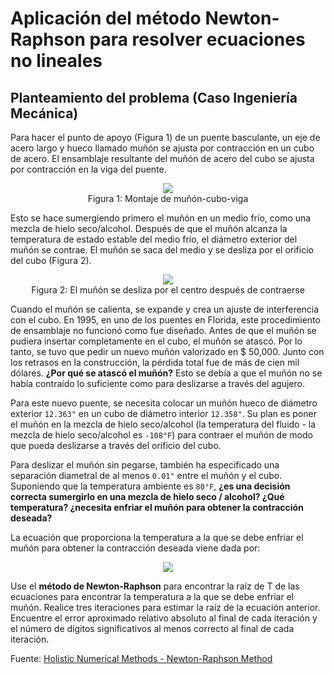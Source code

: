 # Aplicación del método Newton-Raphson para resolver ecuaciones no lineales

## Planteamiento del problema (Caso Ingeniería Mecánica)

Para hacer el punto de apoyo (Figura 1) de un puente basculante, un eje de acero largo y hueco llamado muñón se ajusta por contracción en un cubo de acero. El ensamblaje resultante del muñón de acero del cubo se ajusta por contracción en la viga del puente.

<p align="center">
  <img src="http://solodatascience.com/wp-content/uploads/2020/07/newton-raphson-figura-01-trunnion.jpg" />
  <br/>Figura 1: Montaje de muñón-cubo-viga
</p>

Esto se hace sumergiendo primero el muñón en un medio frío, como una mezcla de hielo seco/alcohol. Después de que el muñón alcanza la temperatura de estado estable del medio frío, el diámetro exterior del muñón se contrae. El muñón se saca del medio y se desliza por el orificio del cubo (Figura 2).

<p align="center">
  <img src="http://solodatascience.com/wp-content/uploads/2020/07/newton-raphson-figura-02-trunnion.jpg" />
  <br/>Figura 2: El muñón se desliza por el centro después de contraerse
</p>

Cuando el muñón se calienta, se expande y crea un ajuste de interferencia con el cubo. En 1995, en uno de los puentes en Florida, este procedimiento de ensamblaje no funcionó como fue diseñado. Antes de que el muñón se pudiera insertar completamente en el cubo, el muñón se atascó. Por lo tanto, se tuvo que pedir un nuevo muñón valorizado en $ 50,000. Junto con los retrasos en la construcción, la pérdida total fue de más de cien mil dólares. **¿Por qué se atascó el muñón?** Esto se debía a que el muñón no se había contraído lo suficiente como para deslizarse a través del agujero.

Para este nuevo puente, se necesita colocar un muñón hueco de diámetro exterior <code>12.363"</code> en un cubo de diámetro interior <code>12.358"</code>. Su plan es poner el muñón en la mezcla de hielo seco/alcohol (la temperatura del fluido - la mezcla de hielo seco/alcohol es <code>-108°F</code>) para contraer el muñón de modo que pueda deslizarse a través del orificio del cubo.

Para deslizar el muñón sin pegarse, también ha especificado una separación diametral de al menos <code>0.01"</code> entre el muñón y el cubo. Suponiendo que la temperatura ambiente es <code>80°F</code>, **¿es una decisión correcta sumergirlo en una mezcla de hielo seco / alcohol? ¿Qué temperatura? ¿necesita enfriar el muñón para obtener la contracción deseada?**

La ecuación que proporciona la temperatura a la que se debe enfriar el muñón para obtener la contracción deseada viene dada por:

<p align="center">
  <img src="http://solodatascience.com/wp-content/uploads/2020/07/Newton-Raphson-figura-03.jpg" />
</p>

Use el **método de Newton-Raphson** para encontrar la raíz de T de las ecuaciones para encontrar la temperatura a la que se debe enfriar el muñón. Realice tres iteraciones para estimar la raíz de la ecuación anterior. Encuentre el error aproximado relativo absoluto al final de cada iteración y el número de dígitos significativos al menos correcto al final de cada iteración.

Fuente: [Holistic Numerical Methods - Newton-Raphson Method](https://nm.mathforcollege.com/chapter-03-04-newton-raphson-method/)